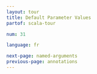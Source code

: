 ```yaml
---
layout: tour
title: Default Parameter Values
partof: scala-tour

num: 31

language: fr

next-page: named-arguments
previous-page: annotations
---
```

